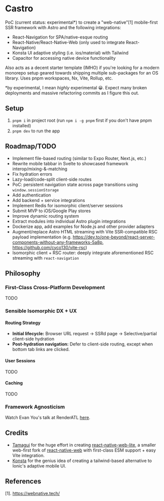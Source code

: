 # Castro

PoC (current status: experimental*) to create a "web-native"[1] mobile-first SSR framework with Astro and the following
integrations:

- React-Navigation for SPA/native-esque routing
- React-Native/React-Native-Web (only used to integrate React-Navigation)
- Konsta UI adaptive styling (i.e. ios/material) with Tailwind
- Capacitor for accessing native device functionality

Also acts as a decent starter template (IMHO) if you're looking for a modern monorepo setup geared 
towards shipping multiple sub-packages for an OS library. Uses pnpm workspaces, Nx, Vite, Rollup, etc.

*by experimental, I mean _highly_ experimental 😀. Expect many broken deployments and massive refactoring commits as I 
figure this out.

## Setup

1. `pnpm i` in project root (run `npm i -g pnpm` first if you don't have pnpm installed)
2. `pnpm dev` to run the app

## Roadmap/TODO

- Implement file-based routing (similar to Expo Router, Next.js, etc.)
- Rewrite mobile tabbar in Svelte to showcased framework interop/mixing-&-matching
- Fix hydration errors
- Lazy-load/code-split client-side routes
- PoC: persistent navigation state across page transitions using `window.sessionStorage`
- Add authentication
- Add backend + service integrations
- Implement Redis for isomorphic client/server sessions
- Submit MVP to iOS/Google Play stores
- Improve dynamic routing system
- Extract modules into individual Astro plugin integrations
- Dockerize app, add examples for Node.js and other provider adapters
- Augment/replace Astro HTML streaming with Vite SSR-compatible RSC payload implementation (e.g. https://dev.to/one-beyond/react-server-components-without-any-frameworks-5a8p, https://github.com/cyco130/vite-rsc)
- Isomorphic client + RSC router: deeply integrate aforementioned RSC streaming with `react-navigation`

## Philosophy

### First-Class Cross-Platform Development

TODO

### Sensible Isomorphic DX + UX

#### Routing Strategy

- **Initial lifecycle:** Browser URL request -> SSRd page -> Selective/partial client-side hydration
- **Post-hydration navigation:** Defer to client-side routing, except when bottom tab links are clicked.

#### User Sessions

TODO

#### Caching

TODO

### Framework Agnosticism

Watch Evan You's talk at RenderATL [here](https://www.youtube.com/watch?v=YMwCPfABwHg).

## Credits

- [Tamagui](https://github.com/tamagui) for the huge effort in creating 
[react-native-web-lite](https://github.com/tamagui/tamagui/tree/master/packages/react-native-web-lite), a smaller
web-first fork of [react-native-web](https://necolas.github.io/react-native-web/docs/) with first-class ESM support +
easy Vite integration.
- [Konsta](https://konstaui.com/) for the genius idea of creating a tailwind-based alternative to Ionic's adaptive
mobile UI.

## References

[1]. https://webnative.tech/
